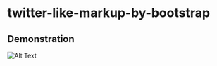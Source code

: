 # twitter-like-markup-by-bootstrap

## Demonstration
![Alt Text](https://github.com/0xrwx/twitter-like-markup-by-bootstrap/blob/main/demo.gif)
